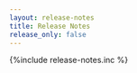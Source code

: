 ```yaml
---
layout: release-notes
title: Release Notes
release_only: false
---
```

{%include release-notes.inc %}